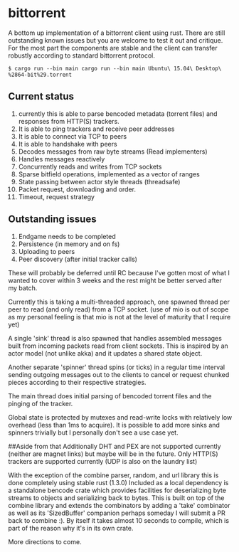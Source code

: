 # bittorrent

A bottom up implementation of a bittorrent client using rust. There are still outstanding known issues but you are welcome to test it out and critique. For the most part the components are stable and the client can transfer robustly according to standard bittorrent protocol.

```
$ cargo run --bin main cargo run --bin main Ubuntu\ 15.04\ Desktop\ %2864-bit%29.torrent
```

## Current status
1. currently this is able to parse bencoded metadata (torrent files) and responses from HTTP(S) trackers.
2. It is able to ping trackers and receive peer addresses
3. It is able to connect via TCP to peers
4. It is able to handshake with peers
5. Decodes messages from raw byte streams (Read implementers)
6. Handles messages reactively
7. Concurrently reads and writes from TCP sockets
8. Sparse bitfield operations, implemented as a vector of ranges
9. State passing between actor style threads (threadsafe)
10. Packet request, downloading and order.
11. Timeout, request strategy

## Outstanding issues
1. Endgame needs to be completed
2. Persistence (in memory and on fs)
3. Uploading to peers
4. Peer discovery (after initial tracker calls)

These will probably be deferred until RC because I've gotten most of what I wanted to cover within 3 weeks and the rest might be better served after my batch.

Currently this is taking a multi-threaded approach, one spawned thread per peer to read (and only read) from a TCP socket. (use of mio is out of scope as my personal feeling is that mio is not at the level of maturity that I require yet)

A single 'sink' thread is also spawned that handles assembled messages built from incoming packets read from client sockets. This is inspired by an actor model (not unlike akka) and it updates a shared state object.

Another separate 'spinner' thread spins (or ticks) in a regular time interval sending outgoing messages out to the clients to cancel or request chunked pieces according to their respective strategies.

The main thread does initial parsing of bencoded torrent files and the pinging of the tracker.

Global state is protected by mutexes and read-write locks with relatively low overhead (less than 1ms to acquire). It is possible to add more sinks and spinners trivially but I personally don't see a use case yet.

##Aside from that
Additionally DHT and PEX are not supported currently (neither are magnet links) but maybe will be in the future.
Only HTTP(S) trackers are supported currently (UDP is also on the laundry list)

With the exception of the combine parser, random, and url library this is done completely using stable rust (1.3.0)
Included as a local dependency is a standalone bencode crate which provides facilities for deserializing byte streams to objects and serializing back to bytes. This is built on top of the combine library and extends the combinators by adding a 'take' combinator as well as its 'SizedBuffer' companion perhaps someday I will submit a PR back to combine :). By itself it takes almost 10 seconds to compile, which is part of the reason why it's in its own crate.

More directions to come.

